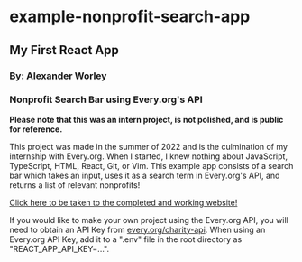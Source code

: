 # example-nonprofit-search-app

## My First React App
### By: Alexander Worley
### Nonprofit Search Bar using Every.org's API

**Please note that this was an intern project, is not polished, and is public for reference.**

This project was made in the summer of 2022 and is the culmination of my internship with Every.org. When I started, I knew nothing about JavaScript, TypeScript, HTML, React, Git, or Vim. This example app consists of a search bar which takes an input, uses it as a search term in Every.org's API, and returns a list of relevant nonprofits!

[Click here to be taken to the completed and working website!](https://everydotorg.github.io/example-nonprofit-search-app/)

If you would like to make your own project using the Every.org API, you will need to obtain an API Key from [every.org/charity-api](https://every.org/charity-api). When using an Every.org API Key, add it to a ".env" file in the root directory as "REACT_APP_API_KEY=...".